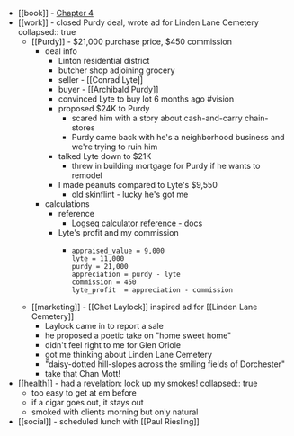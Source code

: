 - [[book]] - [Chapter 4](https://standardebooks.org/ebooks/sinclair-lewis/babbitt/text/chapter-4)
- [[work]] - closed Purdy deal, wrote ad for Linden Lane Cemetery
  collapsed:: true
	- [[Purdy]] - $21,000 purchase price, $450 commission
		- deal info
			- Linton residential district
			- butcher shop adjoining grocery
			- seller - [[Conrad Lyte]]
			- buyer - [[Archibald Purdy]]
			- convinced Lyte to buy lot 6 months ago #vision
			- proposed $24K to Purdy
				- scared him with a story about cash-and-carry chain-stores
				- Purdy came back with he's a neighborhood business and we're trying to ruin him
			- talked Lyte down to $21K
				- threw in building mortgage for Purdy if he wants to remodel
			- I made peanuts compared to Lyte's $9,550
				- old skinflint - lucky he's got me
		- calculations
			- reference
				- [Logseq calculator reference - docs](https://docs.logseq.com/#/page/calculator)
			- Lyte's profit and my commission
				- ```calc
				  appraised_value = 9,000
				  lyte = 11,000
				  purdy = 21,000
				  appreciation = purdy - lyte
				  commission = 450
				  lyte_profit  = appreciation - commission
				  ```
	- [[marketing]] - [[Chet Laylock]] inspired ad for [[Linden Lane Cemetery]]
		- Laylock came in to report a sale
		- he proposed a poetic take on "home sweet home"
		- didn't feel right to me for Glen Oriole
		- got me thinking about Linden Lane Cemetery
		- "daisy-dotted hill-slopes across the smiling fields of Dorchester"
		- take that Chan Mott!
- [[health]] - had a revelation: lock up my smokes!
  collapsed:: true
	- too easy to get at em before
	- if a cigar goes out, it stays out
	- smoked with clients morning but only natural
- [[social]] - scheduled lunch with [[Paul Riesling]]